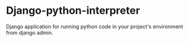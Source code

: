 Django-python-interpreter
=========================

Django application for running python code in your project's environment from django admin.
